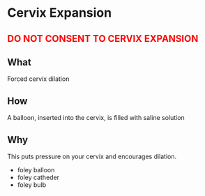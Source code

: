 # Cervix Expansion

## <span style="color:red">**DO NOT CONSENT TO CERVIX EXPANSION**</span>

## What

Forced cervix dilation

## How

A balloon, inserted into the cervix, is filled with saline solution

## Why

This puts pressure on your cervix and encourages dilation.

- foley balloon
- foley catheder
- foley bulb
